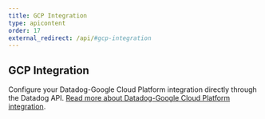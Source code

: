 ```yaml
---
title: GCP Integration
type: apicontent
order: 17
external_redirect: /api/#gcp-integration
---
```


## GCP Integration

Configure your Datadog-Google Cloud Platform integration directly through the Datadog API.
[Read more about Datadog-Google Cloud Platform integration][1].

[1]: /integrations/google_cloud_platform
